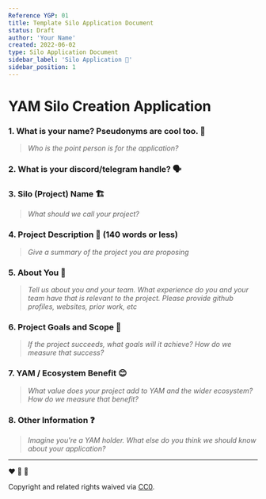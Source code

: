 ```yaml
---
Reference YGP: 01
title: Template Silo Application Document
status: Draft
author: 'Your Name'
created: 2022-06-02
type: Silo Application Document
sidebar_label: 'Silo Application 📝'
sidebar_position: 1
---
```


# YAM Silo Creation Application

[This is a comment! It will not display]: #
[This application is the first step for starting a Silo at YAM. It is where you tell YAM holders that you want to build something and give the basic details so that they can approve or disapprove funding the next step, which is a specifications document.]: #

### 1. What is your name? Pseudonyms are cool too. :disguised_face:

> *Who is the point person is for the application?*

[insert name(s) here]: #



### 2. What is your discord/telegram handle? :speaking_head:

[insert discord and/or telegram handle(s) here]: #



### 3. Silo (Project) Name :building_construction:

> *What should we call your project?*

[Insert Silo Name here]: #



### 4. Project Description :thinking: (140 words or less)

> *Give a summary of the project you are proposing*

[Insert short summary here]: #



### 5. About You :busts_in_silhouette:

> *Tell us about you and your team. What experience do you and your team have that is relevant to the project. Please provide github profiles, websites, prior work, etc*

[Insert answer here]: #



### 6. Project Goals and Scope :rocket:

> *If the project succeeds, what goals will it achieve? How do we measure that success?*

[Insert answer here]: #



### 7. YAM / Ecosystem Benefit :blush:

> *What value does your project add to YAM and the wider ecosystem? How do we measure that benefit?*

[Insert answer here]: #

### 8. Other Information :question:

> *Imagine you're a YAM holder. What else do you think we should know about your application?*

[Insert answer here]: #

---

[This is a comment. Do Not Delete below this text]: #

:heart: :rocket: :sweet_potato:

Copyright and related rights waived via [CC0](https://creativecommons.org/publicdomain/zero/1.0/).

